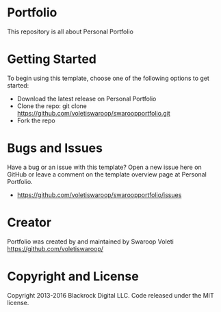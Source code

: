 # Portfolio
This repository is all about Personal Portfolio

# Getting Started
To begin using this template, choose one of the following options to get started:

- Download the latest release on Personal Portfolio
- Clone the repo: git clone https://github.com/voletiswaroop/swaroopportfolio.git
- Fork the repo

# Bugs and Issues
Have a bug or an issue with this template? Open a new issue here on GitHub or leave a comment on the template overview page at Personal Portfolio.
- https://github.com/voletiswaroop/swaroopportfolio/issues

# Creator
Portfolio was created by and maintained by Swaroop Voleti
https://github.com/voletiswaroop/


# Copyright and License
Copyright 2013-2016 Blackrock Digital LLC. Code released under the MIT license.
